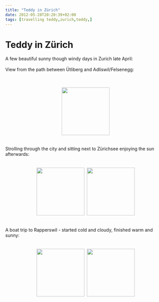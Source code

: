 ```yaml
---
title: "Teddy in Zürich"
date: 2012-05-28T20:20:39+02:00
tags: [travelling teddy,zurich,teddy,]
---
```


# Teddy in Zürich


A few beautiful sunny though windy days in Zurich late April:<br><br>View from the path between Ütliberg and 
Adliswil/Felsenegg:<br><br><center><br><img src="http://isabel-drost.de/Bilder/wordpress/zurich_2012_4.jpg" 
width=150/><br></center><br><br>Strolling through the city and sitting next to Zürichsee enjoying the sun 
afterwards:<br><br><center><br><img src="http://isabel-drost.de/Bilder/wordpress/zurich_2012_5.jpg" 
height=150/>&nbsp;&nbsp;<img src="http://isabel-drost.de/Bilder/wordpress/zurich_2012_1.jpg" 
width=150/><br></center><br><br>A boat trip to Rapperswil - started cold and cloudy, finished warm and 
sunny:<br><br><center><br><img src="http://isabel-drost.de/Bilder/wordpress/zurich_2012_2.jpg" 
width=150/>&nbsp;&nbsp;<img src="http://isabel-drost.de/Bilder/wordpress/zurich_2012_3.jpg" 
width=150/><br></center><br><br>
